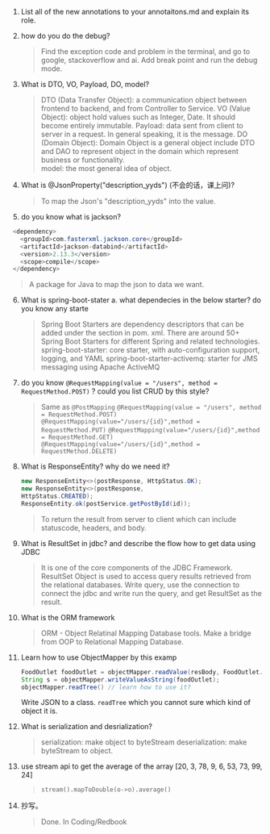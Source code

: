 1.  List all of the new annotations to your annotaitons.md and explain its role.
2.  how do you do the debug?
    
    > Find the exception code and problem in the terminal, and go to google, stackoverflow and ai. 
    > Add break point and run the debug mode. 

3.  What is DTO, VO, Payload, DO, model?

    > DTO (Data Transfer Object): a communication object between frontend to backend, and from Controller to Service. 
    > VO (Value Object): object hold values such as Integer, Date. It should become entirely immutable. 
    > Payload: data sent from client to server in a request. In general speaking, it is the message. 
    > DO (Domain Object): Domain Object is a general object include DTO and DAO to represent object in the domain which represent business or functionality.  
    > model: the most general idea of object. 

4.  What is @JsonProperty("description_yyds") (不会的话，课上问)?

    > To map the Json's "description_yyds" into the value. 

5.  do you know what is jackson? 
   ```Java 
    <dependency>
      <groupId>com.fasterxml.jackson.core</groupId>
      <artifactId>jackson-databind</artifactId>
      <version>2.13.3</version>
      <scope>compile</scope>
    </dependency>
   ```
   > A package for Java to map the json to data we want. 

6.  What is spring-boot-stater
    a. what dependecies in the below starter? do you know any starte

    > Spring Boot Starters are dependency descriptors that can be added under the <dependencies> section in pom. xml. There are around 50+ Spring Boot Starters for different Spring and related technologies. 
    > spring-boot-starter: core starter, with auto-configuration support, logging, and YAML 
    > spring-boot-starter-activemq: starter for JMS messaging using Apache ActiveMQ 

7.  do you know  `@RequestMapping(value = "/users", method = RequestMethod.POST)` ? could you list CRUD by this style? 

    > Same as `@PostMapping`
    > `@RequestMapping(value = "/users", method = RequestMethod.POST)`
    > `@RequestMapping(value="/users/{id}",method = RequestMethod.PUT)`
    > `@RequestMapping(value="/users/{id}",method = RequestMethod.GET)`
    > `@RequestMapping(value="/users/{id}",method = RequestMethod.DELETE)`

8.  What is ResponseEntity? why do we need it?
    ```Java 
    new ResponseEntity<>(postResponse, HttpStatus.OK);
    new ResponseEntity<>(postResponse, 
    HttpStatus.CREATED);
    ResponseEntity.ok(postService.getPostById(id));
    ```
    > To return the result from server to client which can include statuscode, headers, and body. 

9.  What is ResultSet in jdbc? and describe the flow how to get data using JDBC

    > It is one of the core components of the JDBC Framework. ResultSet Object is used to access query results retrieved from the relational databases.
    > Write query, use the connection to connect the jdbc and write run the query, and get ResultSet as the result. 

10. What is the ORM framework

    > ORM - Object Relatinal Mapping Database tools. Make a bridge from OOP to Relational Mapping Database. 

11. Learn how to use ObjectMapper by this examp
    ```Java 
    FoodOutlet foodOutlet = objectMapper.readValue(resBody, FoodOutlet.class);
    String s = objectMapper.writeValueAsString(foodOutlet);
    objectMapper.readTree() // learn how to use it?
    ```
    Write JSON to a class. 
    `readTree` which you cannot sure which kind of object it is. 

12. What is serialization and desrialization? 

    > serialization: make object to byteStream
    > deserialization: make byteStream to object. 

13. use stream api to get the average of the array [20, 3, 78, 9, 6, 53, 73, 99, 24]

    > `stream().mapToDouble(o->o).average()`

14. 抄写。 

    > Done. In Coding/Redbook